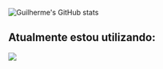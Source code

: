 ![Guilherme's GitHub stats](https://github-readme-stats.vercel.app/api?username=GuilhermeTamanini&show_icons=true&theme=radical)
<div> 
<h2>Atualmente estou utilizando:</h2>
  <a href="https://skillicons.dev">
    <img src="https://skillicons.dev/icons?i=django,python,vue,react,html,css,javascript,bootstrap,git" />
  </a>
</div>

